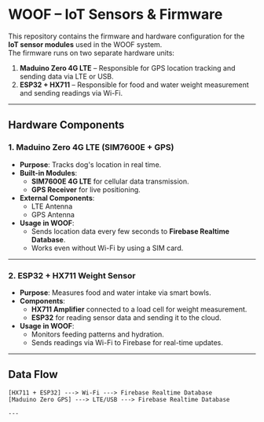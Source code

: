 # WOOF – IoT Sensors & Firmware

This repository contains the firmware and hardware configuration for the **IoT sensor modules** used in the WOOF system.  
The firmware runs on two separate hardware units:
1. **Maduino Zero 4G LTE** – Responsible for GPS location tracking and sending data via LTE or USB.
2. **ESP32 + HX711** – Responsible for food and water weight measurement and sending readings via Wi-Fi.

---

## Hardware Components

### **1. Maduino Zero 4G LTE (SIM7600E + GPS)**
- **Purpose**: Tracks dog's location in real time.
- **Built-in Modules**:
  - **SIM7600E 4G LTE** for cellular data transmission.
  - **GPS Receiver** for live positioning.
- **External Components**:
  - LTE Antenna
  - GPS Antenna
- **Usage in WOOF**:
  - Sends location data every few seconds to **Firebase Realtime Database**.
  - Works even without Wi-Fi by using a SIM card.

---

### **2. ESP32 + HX711 Weight Sensor**
- **Purpose**: Measures food and water intake via smart bowls.
- **Components**:
  - **HX711 Amplifier** connected to a load cell for weight measurement.
  - **ESP32** for reading sensor data and sending it to the cloud.
- **Usage in WOOF**:
  - Monitors feeding patterns and hydration.
  - Sends readings via Wi-Fi to Firebase for real-time updates.

---

## Data Flow

```plaintext
[HX711 + ESP32] ---> Wi-Fi ---> Firebase Realtime Database
[Maduino Zero GPS] ---> LTE/USB ---> Firebase Realtime Database

---

